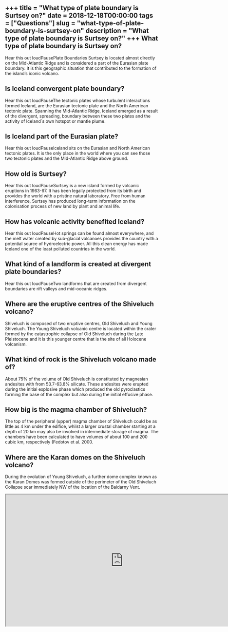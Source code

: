 +++
title = "What type of plate boundary is Surtsey on?"
date = 2018-12-18T00:00:00
tags = ["Questions"]
slug = "what-type-of-plate-boundary-is-surtsey-on"
description = "What type of plate boundary is Surtsey on?"
+++
What type of plate boundary is Surtsey on?
------------------------------------------

Hear this out loudPausePlate Boundaries Surtsey is located almost directly on the Mid-Atlantic Ridge and is considered a part of the Eurasian plate boundary. It is this geographic situation that contributed to the formation of the island’s iconic volcano.

Is Iceland convergent plate boundary?
-------------------------------------

Hear this out loudPauseThe tectonic plates whose turbulent interactions formed Iceland, are the Eurasian tectonic plate and the North American tectonic plate. Spanning the Mid-Atlantic Ridge, Iceland emerged as a result of the divergent, spreading, boundary between these two plates and the activity of Iceland´s own hotspot or mantle plume.

Is Iceland part of the Eurasian plate?
--------------------------------------

Hear this out loudPauseIceland sits on the Eurasian and North American tectonic plates. It is the only place in the world where you can see those two tectonic plates and the Mid-Atlantic Ridge above ground.

How old is Surtsey?
-------------------

Hear this out loudPauseSurtsey is a new island formed by volcanic eruptions in 1963-67. It has been legally protected from its birth and provides the world with a pristine natural laboratory. Free from human interference, Surtsey has produced long-term information on the colonisation process of new land by plant and animal life.

How has volcanic activity benefited Iceland?
--------------------------------------------

Hear this out loudPauseHot springs can be found almost everywhere, and the melt water created by sub-glacial volcanoes provides the country with a potential source of hydroelectric power. All this clean energy has made Iceland one of the least polluted countries in the world.

What kind of a landform is created at divergent plate boundaries?
-----------------------------------------------------------------

Hear this out loudPauseTwo landforms that are created from divergent boundaries are rift valleys and mid-oceanic ridges.

Where are the eruptive centres of the Shiveluch volcano?
--------------------------------------------------------

Shiveluch is composed of two eruptive centres, Old Shiveluch and Young Shiveluch. The Young Shiveluch volcanic centre is located within the crater formed by the catastrophic collapse of Old Shiveluch during the Late Pleistocene and it is this younger centre that is the site of all Holocene volcanism.

What kind of rock is the Shiveluch volcano made of?
---------------------------------------------------

About 75% of the volume of Old Shiveluch is constituted by magnesian andesites with from 53.7-63.8% silicate. These andesites were erupted during the initial explosive phase which produced the old pyroclastics forming the base of the complex but also during the initial effusive phase.

How big is the magma chamber of Shiveluch?
------------------------------------------

The top of the peripheral (upper) magma chamber of Shiveluch could be as little as 4 km under the edifice, whilst a larger crustal chamber starting at a depth of 20 km may also be involved in intermediate storage of magma. The chambers have been calculated to have volumes of about 100 and 200 cubic km, respectively (Fedotov et al. 2000.

Where are the Karan domes on the Shiveluch volcano?
---------------------------------------------------

During the evolution of Young Shiveluch, a further dome complex known as the Karan Domes was formed outside of the perimeter of the Old Shiveluch Collapse scar immediately NW of the location of the Baidarny Vent.

<iframe allow="accelerometer; autoplay; clipboard-write; encrypted-media; gyroscope; picture-in-picture" allowfullscreen="" class="__youtube_prefs__  epyt-is-override  no-lazyload" data-no-lazy="1" data-origheight="433" data-origwidth="770" data-skipgform_ajax_framebjll="" height="433" id="_ytid_86255" loading="lazy" src="https://www.youtube.com/embed/kHvIUr0Z3aU?enablejsapi=1&autoplay=0&cc_load_policy=0&cc_lang_pref=&iv_load_policy=1&loop=0&modestbranding=0&rel=1&fs=1&playsinline=0&autohide=2&theme=dark&color=red&controls=1&" title="YouTube player" width="770"></iframe>